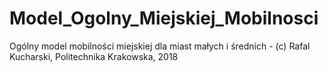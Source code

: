 # Model_Ogolny_Miejskiej_Mobilnosci
Ogólny model mobilności miejskiej dla miast małych i średnich - (c) Rafal Kucharski, Politechnika Krakowska, 2018
